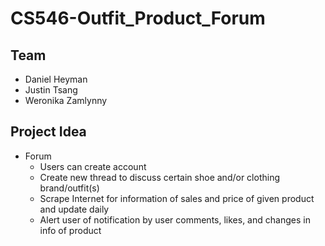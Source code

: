 # CS546-Outfit_Product_Forum
## Team
+ Daniel Heyman
+ Justin Tsang
+ Weronika Zamlynny

## Project Idea
- Forum
  - Users can create account
  - Create new thread to discuss certain shoe and/or clothing brand/outfit(s)
  - Scrape Internet for information of sales and price of given product and update daily
  - Alert user of notification by user comments, likes, and changes in info of product
